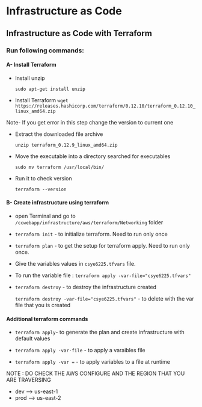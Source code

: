 
# Infrastructure as Code

## Infrastructure as Code with Terraform

### Run following commands:

#### A- Install Terraform

- Install unzip

     ` sudo apt-get install unzip `
- Install Terraform 
 ` wget https://releases.hashicorp.com/terraform/0.12.10/terraform_0.12.10_linux_amd64.zip `

 Note- If you get error in this step change the version to current one

- Extract the downloaded file archive

  `unzip terraform_0.12.9_linux_amd64.zip `

- Move the executable into a directory searched for executables

  ` sudo mv terraform /usr/local/bin/ `

- Run it to check version

     `terraform --version ` 

#### B- Create infrastructure using terraform

- open Terminal and go to `/ccwebapp/infrastructure/aws/terraform/Networking` folder

- ` terraform init ` - to initialize terraform. Need to run only once

- ` terraform plan ` - to get the setup for terraform apply. Need to run only once.

- Give the variables values in `csye6225.tfvars` file.

- To run the variable file : ` terraform apply -var-file="csye6225.tfvars" `

- ` terraform destroy ` - to destroy the infrastructure created

  ` terraform destroy -var-file="csye6225.tfvars" ` - to delete with the var file that you is created

#### Additional terraform commands

- ` terraform apply `- to generate the plan and create infrastructure with default values

- ` terraform apply -var-file ` - to apply a varaibles file

- ` terraform apply -var = ` - to apply variables to a file at runtime

NOTE : DO CHECK THE AWS CONFIGURE AND THE REGION THAT YOU ARE TRAVERSING
- dev --> us-east-1
- prod --> us-east-2